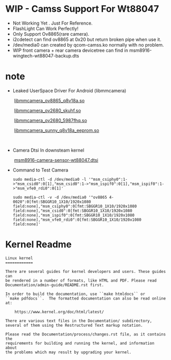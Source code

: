 # WIP - Camss Support For Wt88047

* Not Working Yet . Just For Reference.
* FlashLight Can Work Perfectly!
* Only Support Ov8865(rare camera).
* i2cdetect can find ov8865 at 0x20 but return broken pipe when use it. 
* /dev/media0 can created by qcom-camss.ko normally with no problem.
* WIP front camera  + rear camera devicetree can find in msm8916-wingtech-wt88047-backup.dts 

# note

* Leaked UserSpace Driver For Android (libmmcamera) 

  ​		[libmmcamera_ov8865_q8v18a.so](https://github.com/zoggn/proprietary_qcom_mm-camera/blob/master/mm-camera2/media-controller/modules/sensors/sensor_libs/ov8865_q8v18a/ov8865_q8v18a_lib.c)

  ​		[libmmcamera_ov2680_skuhf.so](https://github.com/zoggn/proprietary_qcom_mm-camera/blob/master/mm-camera2/media-controller/modules/sensors/sensor_libs/ov2680_skuhf/ov2680_skuhf_lib.c)

  ​		[libmmcamera_ov2680_5987fhq.so](https://github.com/zoggn/proprietary_qcom_mm-camera/blob/master/mm-camera2/media-controller/modules/sensors/sensor_libs/ov2680_5987fhq/ov2680_5987fhq_lib.c)

  ​        [libmmcamera_sunny_q8v18a_eeprom.so](https://github.com/zoggn/proprietary_qcom_mm-camera/blob/master/mm-camera2/media-controller/modules/sensors/eeprom_libs/sunny_q8v18a/sunny_q8v18a_eeprom.c)

  ​	

* Camera Dtsi In downsteam kernel

  ​        [msm8916-camera-sensor-wt88047.dtsi](https://github.com/dev-elixir/hx_wt88047/blob/master/arch/arm/boot/dts/qcom/wt88047/msm8916-camera-sensor-wt88047.dtsi)
  
* Command to Test Camera

  ``` shell
  sudo media-ctl -d /dev/media0 -l '"msm_csiphy0":1->"msm_csid0":0[1],"msm_csid0":1->"msm_ispif0":0[1],"msm_ispif0":1->"msm_vfe0_rdi0":0[1]'
  
  sudo media-ctl -v -d /dev/media0 '"ov8865 4-0020":0[fmt:SBGGR10_1X10/1920x1080 field:none],"msm_csiphy0":0[fmt:SBGGR10_1X10/1920x1080 field:none],"msm_csid0":0[fmt:SBGGR10_1X10/1920x1080 field:none],"msm_ispif0":0[fmt:SBGGR10_1X10/1920x1080 field:none],"msm_vfe0_rdi0":0[fmt:SBGGR10_1X10/1920x1080 field:none]'
  ```

  

# Kernel Readme

```
Linux kernel
============

There are several guides for kernel developers and users. These guides can
be rendered in a number of formats, like HTML and PDF. Please read
Documentation/admin-guide/README.rst first.

In order to build the documentation, use ``make htmldocs`` or
``make pdfdocs``.  The formatted documentation can also be read online at:

    https://www.kernel.org/doc/html/latest/

There are various text files in the Documentation/ subdirectory,
several of them using the Restructured Text markup notation.

Please read the Documentation/process/changes.rst file, as it contains the
requirements for building and running the kernel, and information about
the problems which may result by upgrading your kernel.
```

